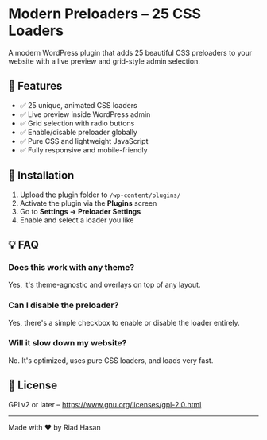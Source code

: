 # Modern Preloaders – 25 CSS Loaders

A modern WordPress plugin that adds 25 beautiful CSS preloaders to your website with a live preview and grid-style admin selection.

## 🎯 Features

- ✅ 25 unique, animated CSS loaders
- ✅ Live preview inside WordPress admin
- ✅ Grid selection with radio buttons
- ✅ Enable/disable preloader globally
- ✅ Pure CSS and lightweight JavaScript
- ✅ Fully responsive and mobile-friendly



## 🔧 Installation

1. Upload the plugin folder to `/wp-content/plugins/`
2. Activate the plugin via the **Plugins** screen
3. Go to **Settings → Preloader Settings**
4. Enable and select a loader you like

## 💡 FAQ

### Does this work with any theme?
Yes, it's theme-agnostic and overlays on top of any layout.

### Can I disable the preloader?
Yes, there's a simple checkbox to enable or disable the loader entirely.

### Will it slow down my website?
No. It's optimized, uses pure CSS loaders, and loads very fast.

## 📜 License

GPLv2 or later – https://www.gnu.org/licenses/gpl-2.0.html

---

Made with ❤️ by Riad Hasan
